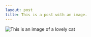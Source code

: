 ```yaml
---
layout: post
title: This is a post with an image.
---
```


![This is an image of a lovely cat](http://i.imgur.com/0YUrzkz.jpg)
